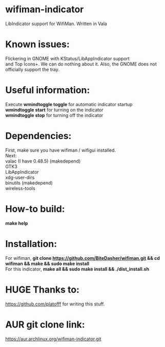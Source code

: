# wifiman-indicator
LibIndicator support for WifiMan. Written in Vala

# Known issues:

Flickering in GNOME with KStatus/LibAppIndicator support \
and Top Icons+. We can do nothing about it. Also, the GNOME does not officially support the tray.

# Useful information:
Execute **wmindtoggle toggle** for automatic indicator startup \
**wmindtoggle start** for turning on the indicator \
**wmindtoggle stop** for turning off the indicator

# Dependencies:
First, make sure you have wifiman / wifigui installed. \
Next: \
valac (I have 0.48.5) (makedepend) \
GTK3 \
LibAppIndicator \
xdg-user-dirs \
binutils (makedepend)\
wireless-tools

# How-to build:

**make help**

# Installation:
For wifiman, **git clone https://github.com/BiteDasher/wifiman.git && cd wifiman && make && sudo make install** \
For this indicator, __make all && sudo make install && ./dist_install.sh__

# HUGE Thanks to:
https://github.com/platofff for writing this stuff.

# AUR git clone link:
https://aur.archlinux.org/wifiman-indicator.git
